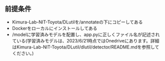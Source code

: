 ## 前提条件

- Kimura-Lab-NIT-Toyota/DLutilを/annotateの下にコピーしてある
- Dockerをローカルにインストールしてある
- /modelに学習済みモデルを配置し、app.pyに正しくファイル名が記述されている(学習済みモデルは、2023/6/21時点ではOnedriveにあります。詳細はKimura-Lab-NIT-Toyota/DLutil/dlutil/detector/README.mdを参照してください。)
